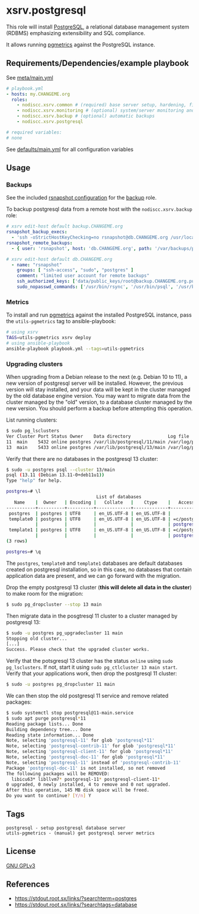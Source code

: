 # xsrv.postgresql

This role will install [PostgreSQL](https://en.wikipedia.org/wiki/PostgreSQL), a relational database management system (RDBMS) emphasizing extensibility and SQL compliance.

It allows running [pgmetrics](https://pgmetrics.io/) against the PostgreSQL instance.


## Requirements/Dependencies/example playbook

See [meta/main.yml](meta/main.yml)

```yaml
# playbook.yml
- hosts: my.CHANGEME.org
  roles:
    - nodiscc.xsrv.common # (required) base server setup, hardening, firewall, bruteforce prevention
    - nodiscc.xsrv.monitoring # (optional) system/server monitoring and health checks
    - nodiscc.xsrv.backup # (optional) automatic backups
    - nodiscc.xsrv.postgresql

# required variables:
# none
```

See [defaults/main.yml](defaults/main.yml) for all configuration variables


## Usage

### Backups

See the included [rsnapshot configuration](templates/etc_rsnapshot.d_postgresql.conf.j2) for the [backup](../backup/README.md) role.

To backup postgresql data from a remote host with the `nodiscc.xsrv.backup` role:

```yaml
# xsrv edit-host default backup.CHANGEME.org
rsnapshot_backup_execs:
  - 'ssh -oStrictHostKeyChecking=no rsnapshot@db.CHANGEME.org /usr/local/bin/postgres-dump-all-databases.sh'
rsnapshot_remote_backups:
  - { user: 'rsnapshot', host: 'db.CHANGEME.org', path: '/var/backups/postgresql' }
```
```yaml
# xsrv edit-host default db.CHANGEME.org
  - name: "rsnapshot"
    groups: [ "ssh-access", "sudo", "postgres" ]
    comment: "limited user account for remote backups"
    ssh_authorized_keys: ['data/public_keys/root@backup.CHANGEME.org.pub']
    sudo_nopasswd_commands: ['/usr/bin/rsync', '/usr/bin/psql', '/usr/bin/pg_dump', '/usr/bin/pg_dumpall' ]
```

### Metrics

To install and run [pgmetrics](https://pgmetrics.io/) against the installed PostgreSQL instance, pass the `utils-pgmetrics` tag to ansible-playbook:

```bash
# using xsrv
TAGS=utils-pgmetrics xsrv deploy
# using ansible-playbook
ansible-playbook playbook.yml --tags=utils-pgmetrics
```


### Upgrading clusters

When upgrading from a Debian release to the next (e.g. Debian 10 to 11), a new version of postgresql server will be installed. However, the previous version will stay installed, and your data will be kept in the cluster managed by the old database engine version. You may want to migrate data from the cluster managed by the "old" version, to a database cluster managed by the new version. You should perform a backup before attempting this operation.

List running clusters:

```bash
$ sudo pg_lsclusters
Ver Cluster Port Status Owner    Data directory              Log file
11  main    5432 online postgres /var/lib/postgresql/11/main /var/log/postgresql/postgresql-11-main.log
13  main    5433 online postgres /var/lib/postgresql/13/main /var/log/postgresql/postgresql-13-main.log
```

Verify that there are no databases in the postgresql 13 cluster:

```bash
$ sudo -u postgres psql --cluster 13/main
psql (13.11 (Debian 13.11-0+deb11u1))
Type "help" for help.

postgres=# \l
                                  List of databases
   Name    |  Owner   | Encoding |   Collate   |    Ctype    |   Access privileges
-----------+----------+----------+-------------+-------------+-----------------------
 postgres  | postgres | UTF8     | en_US.UTF-8 | en_US.UTF-8 |
 template0 | postgres | UTF8     | en_US.UTF-8 | en_US.UTF-8 | =c/postgres          +
           |          |          |             |             | postgres=CTc/postgres
 template1 | postgres | UTF8     | en_US.UTF-8 | en_US.UTF-8 | =c/postgres          +
           |          |          |             |             | postgres=CTc/postgres
(3 rows)

postgres=# \q
```

The `postgres`, `template0` and `template1` databases are default databases created on postgresql installation, so in this case, no databases that contain application data are present, and we can go forward with the migration.

Drop the empty postgresql 13 cluster (**this will delete all data in the cluster**) to make room for the migration:

```bash
$ sudo pg_dropcluster --stop 13 main
```

Then migrate data in the posgtresql 11 cluster to a cluster managed by postgresql 13:

```bash
$ sudo -u postgres pg_upgradecluster 11 main
Stopping old cluster...
[...]
Success. Please check that the upgraded cluster works.
```

Verify that the potsgresql 13 cluster has the status `online` using `sudo pg_lsclusters`. If not, start it using `sudo pg_ctlcluster 13 main start`. Verify that your applications work, then drop the postgresql 11 cluster:

```bash
$ sudo -u postgres pg_dropcluster 11 main
```

We can then stop the old postgresql 11 service and remove related packages:

```bash
$ sudo systemctl stop postgresql@11-main.service
$ sudo apt purge postgresql*11
Reading package lists... Done
Building dependency tree... Done
Reading state information... Done
Note, selecting 'postgresql-11' for glob 'postgresql*11'
Note, selecting 'postgresql-contrib-11' for glob 'postgresql*11'
Note, selecting 'postgresql-client-11' for glob 'postgresql*11'
Note, selecting 'postgresql-doc-11' for glob 'postgresql*11'
Note, selecting 'postgresql-11' instead of 'postgresql-contrib-11'
Package 'postgresql-doc-11' is not installed, so not removed
The following packages will be REMOVED:
  libicu63* libllvm7* postgresql-11* postgresql-client-11*
0 upgraded, 0 newly installed, 4 to remove and 0 not upgraded.
After this operation, 145 MB disk space will be freed.
Do you want to continue? [Y/n] Y
```


## Tags

<!--BEGIN TAGS LIST-->
```
postgresql - setup postgresql database server
utils-pgmetrics - (manual) get postgresql server metrics
```
<!--END TAGS LIST-->


## License

[GNU GPLv3](../../LICENSE)


## References

- https://stdout.root.sx/links/?searchterm=postgres
- https://stdout.root.sx/links/?searchtags=database
